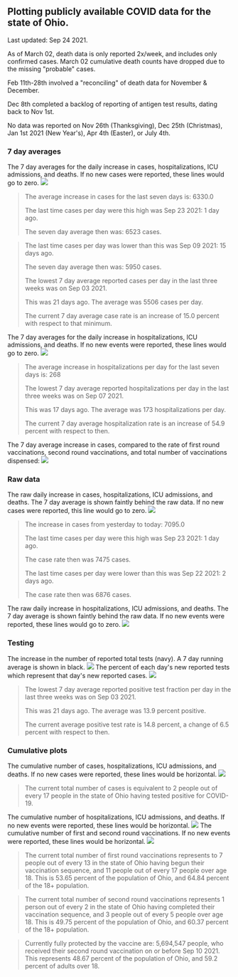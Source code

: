 ## Plotting publicly available COVID data for the state of Ohio. 

Last updated: Sep 24 2021. 

As of March 02, death data is only reported 2x/week, and includes only confirmed cases. March 02 cumulative death counts have dropped due to the missing "probable" cases.

Feb 11th-28th involved a "reconciling" of death data for November & December.

Dec 8th completed a backlog of reporting of antigen test results, dating back to Nov 1st.

No data was reported on Nov 26th (Thanksgiving), Dec 25th (Christmas), Jan 1st 2021 (New Year's), Apr 4th (Easter), or July 4th.
### 7 day averages
The 7 day averages for the daily increase in cases, hospitalizations, ICU admissions, and deaths. If no new cases were reported, these lines would go to zero.
![](7dayaverage_cases.png)

>The average increase in cases for the last seven days is: 6330.0
>
>The last time cases per day were this high was Sep 23 2021: 1 day ago.
>
>The seven day average then was: 6523 cases.

>
>The last time cases per day was lower than this was Sep 09 2021: 15 days ago.
>
>The seven day average then was: 5950 cases.
>
>The lowest 7 day average reported cases per day in the last three weeks was on Sep 03 2021.
>
>This was 21 days ago. The average was 5506 cases per day.
>
>The current 7 day average case rate is an increase of 15.0 percent with respect to that minimum.

The 7 day averages for the daily increase in hospitalizations, ICU admissions, and deaths. If no new events were reported, these lines would go to zero.
![](7dayaverage_hospital.png)

>The average increase in hospitalizations per day for the last seven days is: 268
>
>The lowest 7 day average reported hospitalizations per day in the last three weeks was on Sep 07 2021.
>
>This was 17 days ago. The average was 173 hospitalizations per day.
>
>The current 7 day average hospitalization rate is an increase of 54.9 percent with respect to then.

The 7 day average increase in cases, compared to the rate of first round vaccinations, second round vaccinations, and total number of vaccinations dispensed:
![](DailyVaccinationsCases.png)

### Raw data
The raw daily increase in cases, hospitalizations, ICU admissions, and deaths. The 7 day average is shown faintly behind the raw data. If no new cases were reported, this line would go to zero.
![](DailyCases.png)

>The increase in cases from yesterday to today: 7095.0 
>
>The last time cases per day were this high was Sep 23 2021: 1 day ago. 
>
>The case rate then was 7475 cases.
>
>The last time cases per day were lower than this was Sep 22 2021: 2 days ago. 
>
>The case rate then was 6876 cases.

The raw daily increase in hospitalizations, ICU admissions, and deaths. The 7 day average is shown faintly behind the raw data. If no new events were reported, these lines would go to zero.
![](DailyHospitalizations.png)

### Testing

The increase in the number of reported total tests (navy). A 7 day running average is shown in black.
![](DailyTests.png)
The percent of each day's new reported tests which represent that day's new reported cases.
![](percentpositive_tests.png)

>The lowest 7 day average reported positive test fraction per day in the last three weeks was on Sep 03 2021.
>
>This was 21 days ago. The average was 13.9 percent positive. 
>
>The current average positive test rate is 14.8 percent, a change of 6.5 percent with respect to then. 

### Cumulative plots
The cumulative number of cases, hospitalizations, ICU admissions, and deaths. If no new cases were reported, these lines would be horizontal.
![](Cases.png)

>The current total number of cases is equivalent to 2 people out of every 17 people in the state of Ohio having tested positive for COVID-19.

The cumulative number of hospitalizations, ICU admissions, and deaths. If no new events were reported, these lines would be horizontal.
![](Hospitalizations.png)
The cumulative number of first and second round vaccinations. If no new events were reported, these lines would be horizontal.
![](Vaccinations.png)

>The current total number of first round vaccinations represents to 7 people out of every 13 in the state of Ohio having begun their vaccination sequence, and 11 people out of every 17 people over age 18.
 >This is 53.65 percent of the population of Ohio, and 64.84 percent of the 18+ population.

>The current total number of second round vaccinations represents 1 person out of every 2 in the state of Ohio having completed their vaccination sequence, and 3 people out of every 5 people over age 18. 
>This is 49.75 percent of the population of Ohio, and 60.37 percent of the 18+ population.

>Currently fully protected by the vaccine are: 5,694,547 people, who received their second round vaccination on or before Sep 10 2021.
>This represents 48.67 percent of the population of Ohio, and 59.2 percent of adults over 18.

